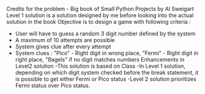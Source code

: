 Credits for the problem - Big book of Small Python Projects by Al Sweigart
Level 1 solution is a solution designed by me before looking into the actual solution in the book
Objective is to design a game with following criteria :
- User will have to guess a random 3 digit number defined by the system
- A maximum of 10 attempts are possible
- System gives clue after every attempt
- System clues : "Pico" - Right digit in wrong place, "Fermi" - Right digit in right place, "Bagels" if no digit matches numbers
Enhancements in Level2 solution
-This solution is based on Class
-In Level 1 solution, depending on which digit system checked before the break statement, it is possible to get either Fermi or Pico status
-Level 2 solution prioritizes Fermi status over Pico status.
